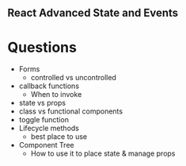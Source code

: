 ## React Advanced State and Events

# Questions

- Forms
    - controlled vs uncontrolled
- callback functions
    - When to invoke
- state vs props
- class vs functional components
- toggle function
- Lifecycle methods
    - best place to use
- Component Tree
    - How to use it to place state & manage props